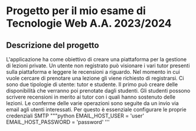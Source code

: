 # Progetto per il mio esame di Tecnologie Web A.A. 2023/2024
## Descrizione del progetto
L'applicazione ha come obiettivo di creare una piattaforma per la gestione di lezioni private.
Un utente non registrato può visionare i vari tutor presenti sulla piattaforma e leggere le recensioni a riguardo.
Nel momento in cui vuole cercare di prenotare una lezione gli viene richiesto di registrarsi.
Ci sono due tipologie di utente: tutor e studente.
Il primo può creare delle disponibilità che verranno poi prenotate dagli studenti.
Gli studenti possono scrivere recensioni in merito ai tutor con i quali hanno sostenuto delle lezioni.
Le conferme delle varie operazioni sono seguite da un invio via email agli utenti interessati.
Per questo è essenziale configurare le proprie credenziali SMTP
"""python
EMAIL_HOST_USER = 'user'
EMAIL_HOST_PASSWORD = 'password'
'''
